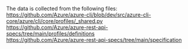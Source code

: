 The data is collected from the following files:  
https://github.com/Azure/azure-cli/blob/dev/src/azure-cli-core/azure/cli/core/profiles/_shared.py  
https://github.com/Azure/azure-rest-api-specs/tree/main/profiles/definitions  
https://github.com/Azure/azure-rest-api-specs/tree/main/specification